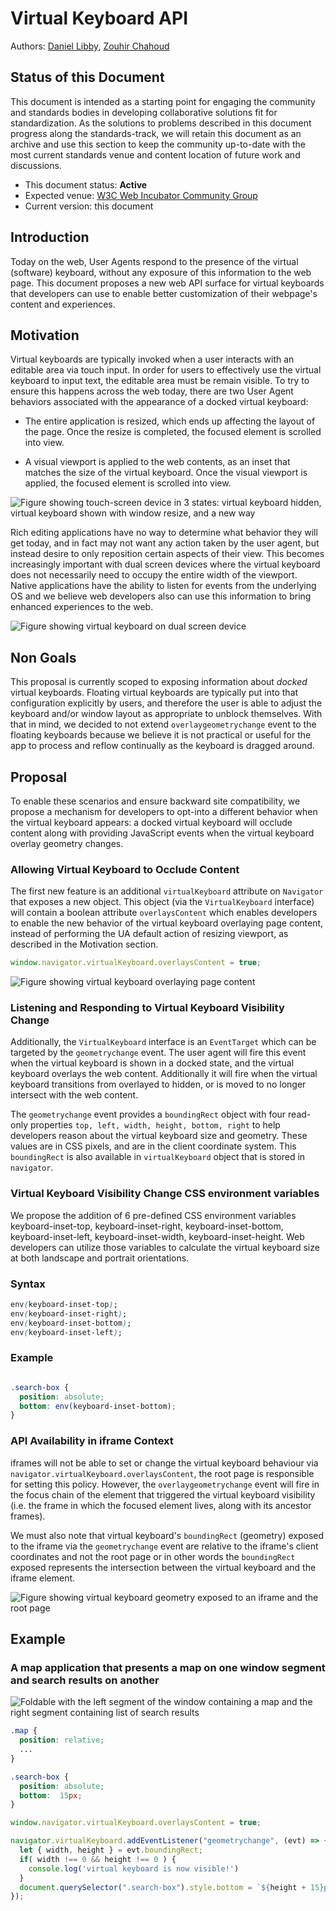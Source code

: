 # Virtual Keyboard API

Authors: [Daniel Libby](https://github.com/dlibby-), [Zouhir Chahoud](https://github.com/Zouhir)

## Status of this Document
This document is intended as a starting point for engaging the community and standards bodies in developing collaborative solutions fit for standardization. As the solutions to problems described in this document progress along the standards-track, we will retain this document as an archive and use this section to keep the community up-to-date with the most current standards venue and content location of future work and discussions.
* This document status: **Active**
* Expected venue: [W3C Web Incubator Community Group](https://wicg.io/) 
* Current version: this document

## Introduction

Today on the web, User Agents respond to the presence of the virtual (software) keyboard, without any exposure of this information to the web page. This document proposes a new web API surface for virtual keyboards that developers can use to enable better customization of their webpage's content and experiences.

## Motivation

Virtual keyboards are typically invoked when a user interacts with an editable area via touch input. In order for users to effectively use the virtual keyboard to input text, the editable area must be remain visible. To try to ensure this happens across the web today, there are two User Agent behaviors associated with the appearance of a docked virtual keyboard:

- The entire application is resized, which ends up affecting the layout of the page. Once the resize is completed, the focused element is scrolled into view.

- A visual viewport is applied to the web contents, as an inset that matches the size of the virtual keyboard. Once the visual viewport is applied, the focused element is scrolled into view.

![Figure showing touch-screen device in 3 states: virtual keyboard hidden, virtual keyboard shown with window resize, and a new way ](single-touch-screen-device.png)

Rich editing applications have no way to determine what behavior they will get today, and in fact may not want any action taken by the user agent, but instead desire to only reposition certain aspects of their view. This becomes increasingly important with dual screen devices where the virtual keyboard does not necessarily need to occupy the entire width of the viewport. Native applications have the ability to listen for events from the underlying OS and we believe web developers also can use this information to bring enhanced experiences to the web.

![Figure showing virtual keyboard on dual screen device](dual-screen-device.png)

## Non Goals

This proposal is currently scoped to exposing information about *docked* virtual keyboards. Floating virtual keyboards are typically put into that configuration explicitly by users, and therefore the user is able to adjust the keyboard and/or window layout as appropriate to unblock themselves. With that in mind, we decided to not extend `overlaygeometrychange` event to the floating keyboards because we believe it is not practical or useful for the app to process and reflow continually as the keyboard is dragged around.

## Proposal

To enable these scenarios and ensure backward site compatibility, we propose a mechanism for developers to opt-into a different behavior when the virtual keyboard appears: a docked virtual keyboard will occlude content along with providing JavaScript events when the virtual keyboard overlay geometry changes.

### Allowing Virtual Keyboard to Occlude Content

The first new feature is an additional `virtualKeyboard` attribute on `Navigator` that exposes a new object. This object (via the `VirtualKeyboard` interface) will contain a boolean attribute `overlaysContent` which enables developers to enable the new behavior of the virtual keyboard overlaying page content, instead of performing the UA default action of resizing viewport, as described in the Motivation section.

```javascript
window.navigator.virtualKeyboard.overlaysContent = true;
```

![Figure showing virtual keyboard overlaying page content](keyboard-occluding-content.png)


### Listening and Responding to Virtual Keyboard Visibility Change

Additionally, the `VirtualKeyboard` interface is an `EventTarget` which can be targeted by the `geometrychange` event. The user agent will fire this event when the virtual keyboard is shown in a docked state, and the virtual keyboard overlays the web content. Additionally it will fire when the virtual keyboard transitions from overlayed to hidden, or is moved to no longer intersect with the web content.

The `geometrychange` event provides a `boundingRect` object with four read-only properties `top, left, width, height, bottom, right` to help developers reason about the virtual keyboard size and geometry. These values are in CSS pixels, and are in the client coordinate system. This `boundingRect` is also available in `virtualKeyboard` object that is stored in `navigator`.

### Virtual Keyboard Visibility Change CSS environment variables 

We propose the addition of 6 pre-defined CSS environment variables keyboard-inset-top, keyboard-inset-right, keyboard-inset-bottom, keyboard-inset-left, keyboard-inset-width, keyboard-inset-height. Web developers can utilize those variables to calculate the virtual keyboard size at both landscape and portrait orientations.

### Syntax
```css
env(keyboard-inset-top);
env(keyboard-inset-right);
env(keyboard-inset-bottom);
env(keyboard-inset-left);
```

### Example
```css

.search-box {
  position: absolute;
  bottom: env(keyboard-inset-bottom);
}
```

### API Availability in iframe Context

iframes will not be able to set or change the virtual keyboard behaviour via `navigator.virtualKeyboard.overlaysContent`, the root page is responsible for setting this policy. However, the `overlaygeometrychange` event will fire in the focus chain of the element that triggered the virtual keyboard visibility (i.e. the frame in which the focused element lives, along with its ancestor frames).

We must also note that virtual keyboard's `boundingRect` (geometry) exposed to the iframe via the `geometrychange` event are relative to the iframe's client coordinates and not the root page or in other words the `boundingRect` exposed represents the intersection between the virtual keyboard and the iframe element.

![Figure showing virtual keyboard geometry exposed to an iframe and the root page](keyboard-occluding-content.png)

## Example

### A map application that presents a map on one window segment and search results on another

![Foldable with the left segment of the window containing a map and the right segment containing list of search results](example.png)


```css
.map {
  position: relative;
  ...
}

.search-box {
  position: absolute;
  bottom:  15px;
}
```

```javascript
window.navigator.virtualKeyboard.overlaysContent = true;

navigator.virtualKeyboard.addEventListener("geometrychange", (evt) => {
  let { width, height } = evt.boundingRect;
  if( width !== 0 && height !== 0 ) {
    console.log('virtual keyboard is now visible!')
  }
  document.querySelector(".search-box").style.bottom = `${height + 15}px`;
});
```
